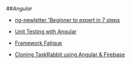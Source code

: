 ##_Angular_

- [ng-newletter 'Beginner to expert in 7 steps](http://www.ng-newsletter.com/)
- [Unit Testing with Angular](http://www.smashingmagazine.com/2014/10/07/introduction-to-unit-testing-in-angularjs/)
- [Framework Fatigue](http://www.allenpike.com/2015/javascript-framework-fatigue/)

- [Cloning TaskRabbit using Angular & Firebase](task-rabbit-clone.md)

